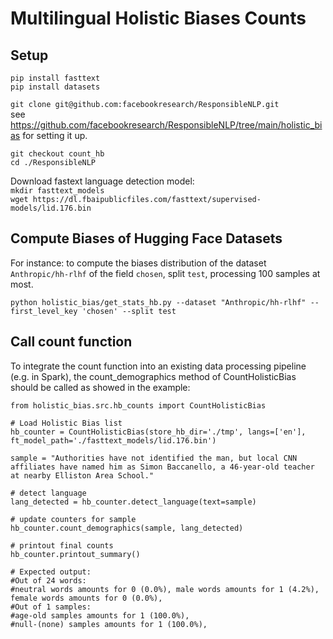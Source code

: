 # Multilingual Holistic Biases Counts

## Setup 

`pip install fasttext`  
`pip install datasets`

`git clone git@github.com:facebookresearch/ResponsibleNLP.git`  
see https://github.com/facebookresearch/ResponsibleNLP/tree/main/holistic_bias for setting it up.  

`git checkout count_hb`  
`cd ./ResponsibleNLP`  

Download fastext language detection model:   
`mkdir fasttext_models`   
`wget https://dl.fbaipublicfiles.com/fasttext/supervised-models/lid.176.bin`     
 
## Compute Biases of Hugging Face Datasets   

For instance: to compute the biases distribution of the dataset `Anthropic/hh-rlhf` of the field `chosen`, split `test`, processing 100 samples at most. 

`python holistic_bias/get_stats_hb.py --dataset "Anthropic/hh-rlhf" --first_level_key 'chosen' --split test`

## Call count function

To integrate the count function into an existing data processing pipeline (e.g. in Spark), 
the count_demographics method of CountHolisticBias should be called as showed in the example:

```
from holistic_bias.src.hb_counts import CountHolisticBias

# Load Holistic Bias list
hb_counter = CountHolisticBias(store_hb_dir='./tmp', langs=['en'], ft_model_path='./fasttext_models/lid.176.bin')

sample = "Authorities have not identified the man, but local CNN affiliates have named him as Simon Baccanello, a 46-year-old teacher at nearby Elliston Area School."

# detect language
lang_detected = hb_counter.detect_language(text=sample)

# update counters for sample
hb_counter.count_demographics(sample, lang_detected)

# printout final counts
hb_counter.printout_summary()

# Expected output:
#Out of 24 words:
#neutral words amounts for 0 (0.0%), male words amounts for 1 (4.2%), female words amounts for 0 (0.0%),
#Out of 1 samples:
#age-old samples amounts for 1 (100.0%),
#null-(none) samples amounts for 1 (100.0%),
```